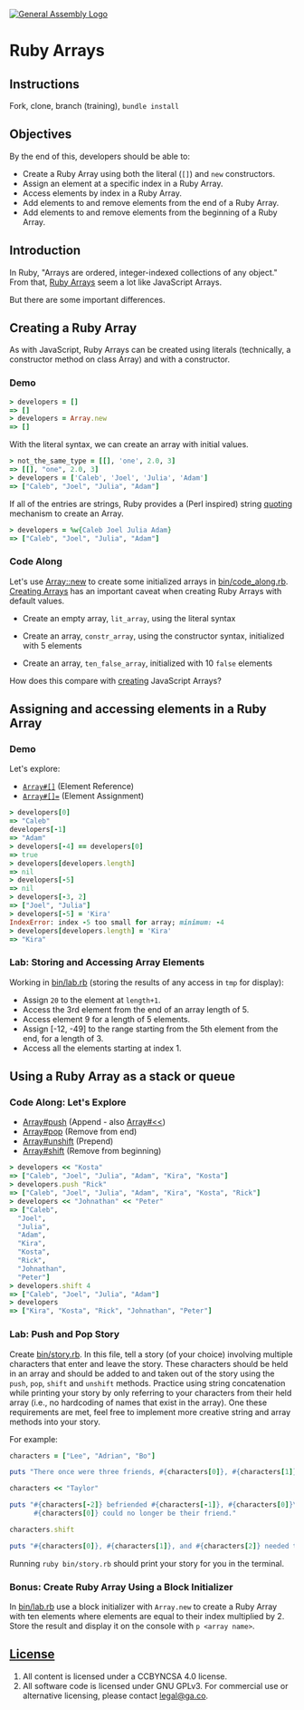[![General Assembly Logo](https://camo.githubusercontent.com/1a91b05b8f4d44b5bbfb83abac2b0996d8e26c92/687474703a2f2f692e696d6775722e636f6d2f6b6538555354712e706e67)](https://generalassemb.ly/education/web-development-immersive)

# Ruby Arrays

## Instructions

Fork, clone, branch (training), `bundle install`

## Objectives

By the end of this, developers should be able to:

-   Create a Ruby Array using both the literal (`[]`) and `new` constructors.
-   Assign an element at a specific index in a Ruby Array.
-   Access elements by index in a Ruby Array.
-   Add elements to and remove elements from the end of a Ruby Array.
-   Add elements to and remove elements from the beginning of a Ruby Array.

## Introduction

In Ruby, "Arrays are ordered, integer-indexed collections of any object." From
that, [Ruby Arrays](http://ruby-doc.org/core-2.3.1/Array.html) seem a lot like
JavaScript Arrays.

But there are some important differences.

## Creating a Ruby Array

As with JavaScript, Ruby Arrays can be created using literals (technically, a
constructor method on class Array) and with a constructor.

### Demo

```ruby
> developers = []
=> []
> developers = Array.new
=> []
```

With the literal syntax, we can create an array with initial values.

```ruby
> not_the_same_type = [[], 'one', 2.0, 3]
=> [[], "one", 2.0, 3]
> developers = ['Caleb', 'Joel', 'Julia', 'Adam']
=> ["Caleb", "Joel", "Julia", "Adam"]
```

If all of the entries are strings, Ruby provides a (Perl inspired) string
[quoting](https://en.wikibooks.org/wiki/Ruby_Programming/Syntax/Literals#The_.25_Notation)
mechanism to create an Array.

```ruby
> developers = %w{Caleb Joel Julia Adam}
=> ["Caleb", "Joel", "Julia", "Adam"]
```

### Code Along

Let's use [Array::new](http://ruby-doc.org/core-2.3.1/Array.html#method-c-new)
to create some initialized arrays in [bin/code_along.rb](bin/code_along.rb).  [Creating
Arrays](http://ruby-doc.org/core-2.3.1/Array.html#class-Array-label-Creating+Arrays)
has an important caveat when creating Ruby Arrays with default values.

-   Create an empty array, `lit_array`, using the literal syntax

-   Create an array, `constr_array`, using the constructor syntax, initialized
with 5 elements

-   Create an array, `ten_false_array`, initialized with 10 `false` elements

How does this compare with
[creating](https://developer.mozilla.org/en-US/docs/Web/JavaScript/Reference/Global_Objects/Array)
JavaScript Arrays?

## Assigning and accessing elements in a Ruby Array

### Demo

Let's explore:

-   [`Array#[]`](http://ruby-doc.org/core-2.3.1/Array.html#method-i-5B-5D) (Element Reference)
-   [`Array#[]=`](http://ruby-doc.org/core-2.3.1/Array.html#method-i-5B-5D-3D) (Element Assignment)

```ruby
> developers[0]
=> "Caleb"
developers[-1]
=> "Adam"
> developers[-4] == developers[0]
=> true
> developers[developers.length]
=> nil
> developers[-5]
=> nil
> developers[-3, 2]
=> ["Joel", "Julia"]
> developers[-5] = 'Kira'
IndexError: index -5 too small for array; minimum: -4
> developers[developers.length] = 'Kira'
=> "Kira"
```

### Lab: Storing and Accessing Array Elements

Working in [bin/lab.rb](bin/lab.rb) (storing the results of any access in `tmp`
for display):

-   Assign `20` to the element at `length+1`.
-   Access the 3rd element from the end of an array length of 5.
-   Access element 9 for a length of 5 elements.
-   Assign [-12, -49] to the range starting from the 5th element from the end,
    for a length of 3.
-   Access all the elements starting at index 1.

## Using a Ruby Array as a stack or queue

### Code Along: Let's Explore

-   [Array#push](http://ruby-doc.org/core-2.3.1/Array.html#method-i-push) (Append -
also [Array#<<](http://ruby-doc.org/core-2.3.1/Array.html#method-i-3C-3C))
-   [Array#pop](http://ruby-doc.org/core-2.3.1/Array.html#method-i-pop) (Remove from
end)
-   [Array#unshift](http://ruby-doc.org/core-2.3.1/Array.html#method-i-unshift)
(Prepend)
-   [Array#shift](http://ruby-doc.org/core-2.3.1/Array.html#method-i-shift) (Remove
from beginning)

```ruby
> developers << "Kosta"
=> ["Caleb", "Joel", "Julia", "Adam", "Kira", "Kosta"]
> developers.push "Rick"
=> ["Caleb", "Joel", "Julia", "Adam", "Kira", "Kosta", "Rick"]
> developers << "Johnathan" << "Peter"
=> ["Caleb",
  "Joel",
  "Julia",
  "Adam",
  "Kira",
  "Kosta",
  "Rick",
  "Johnathan",
  "Peter"]
> developers.shift 4
=> ["Caleb", "Joel", "Julia", "Adam"]
> developers
=> ["Kira", "Kosta", "Rick", "Johnathan", "Peter"]
```

### Lab: Push and Pop Story

Create [bin/story.rb](bin/story.rb). In this file, tell a story (of your choice) involving
multiple characters that enter and leave the story. These characters should be
held in an array and should be added to and taken out of the story using the
`push`, `pop`, `shift` and `unshift` methods. Practice using string
concatenation while printing your story by only referring to your characters
from their held array (i.e., no hardcoding of names that exist in the array).
One these requirements are met, feel free to implement more creative string and
array methods into your story.

For example:

```ruby
characters = ["Lee", "Adrian", "Bo"]

puts "There once were three friends, #{characters[0]}, #{characters[1]}, and #{characters[2]}."

characters << "Taylor"

puts "#{characters[-2]} befriended #{characters[-1]}, #{characters[0]}\'s known enemy.
      #{characters[0]} could no longer be their friend."

characters.shift

puts "#{characters[0]}, #{characters[1]}, and #{characters[2]} needed to think of lunch plans."
```

Running `ruby bin/story.rb` should print your story for you in the terminal.

### Bonus: Create Ruby Array Using a Block Initializer

In [bin/lab.rb](bin/lab.rb) use a block initializer with `Array.new` to create a
 Ruby Array with ten elements where elements are equal to their index multiplied
by 2. Store the result and display it on the console with `p <array name>`.

## [License](LICENSE)

1.  All content is licensed under a CC­BY­NC­SA 4.0 license.
1.  All software code is licensed under GNU GPLv3. For commercial use or
    alternative licensing, please contact legal@ga.co.

